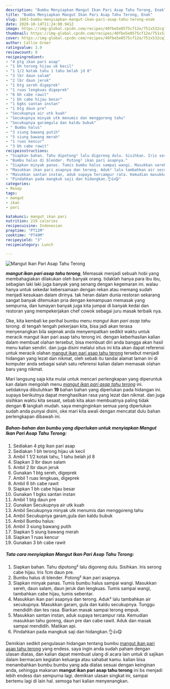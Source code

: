 ```yaml
---
description: "Bumbu Menyiapkan Mangut Ikan Pari Asap Tahu Terong, Enak"
title: "Bumbu Menyiapkan Mangut Ikan Pari Asap Tahu Terong, Enak"
slug: 1663-bumbu-menyiapkan-mangut-ikan-pari-asap-tahu-terong-enak
date: 2020-10-14T11:24:00.941Z
image: https://img-global.cpcdn.com/recipes/40fbe5e0575cf12e/751x532cq70/mangut-ikan-pari-asap-tahu-terong-foto-resep-utama.jpg
thumbnail: https://img-global.cpcdn.com/recipes/40fbe5e0575cf12e/751x532cq70/mangut-ikan-pari-asap-tahu-terong-foto-resep-utama.jpg
cover: https://img-global.cpcdn.com/recipes/40fbe5e0575cf12e/751x532cq70/mangut-ikan-pari-asap-tahu-terong-foto-resep-utama.jpg
author: Callie Greer
ratingvalue: 3.9
reviewcount: 8
recipeingredient:
- "4 ptg ikan pari asap"
- "1 bh terong hijau uk kecil"
- "1 1/2 kotak tahu 1 tahu belah jd 8"
- "3 lbr daun salam"
- "2 lbr daun jeruk"
- "1 btg sereh digeprek"
- "1 ruas lengkuas digeprek"
- "6 bh cabe rawit"
- "1 bh cabe hijau besar"
- "1 bgks santan instan"
- "1 btg daun pre"
- "Secukupnya air utk kuah"
- "Secukupnya minyak utk menumis dan menggoreng tahu"
- "Secukupnya garamgula dan kaldu bubuk"
- " Bumbu halus"
- "3 siung bawang putih"
- "5 siung bawang merah"
- "1 ruas kencur"
- "3 bh cabe rawit"
recipeinstructions:
- "Siapkan bahan. Tahu dipotong² lalu digoreng dulu. Sisihkan. Iris serong cabe hijau. Iris 1cm daun pre."
- "Bumbu halus di blender. Potong² ikan pari asapnya."
- "Siapkan minyak panas. Tumis bumbu halus sampai wangi. Masukkan sereh, daun salam, daun jeruk dan lengkuas. Tumis sampai wangi, tambahkan cabe hijau, tumis sebentar."
- "Masukkan ikan pari asapnya dan terong. Aduk² lalu tambahkan air secukupnya. Masukkan garam, gula dan kaldu secukupnya. Tunggu mendidih dan tes rasa. Biarkan masak sampai terong empuk."
- "Masukkan santan instan, aduk supaya tercampur rata. Kemudian masukkan tahu goreng, daun pre dan cabe rawit. Aduk dan masak sampai mendidih. Matikan api."
- "Pindahkan pada mangkuk saji dan hidangkan.👌👍😋"
categories:
- Resep
tags:
- mangut
- ikan
- pari

katakunci: mangut ikan pari 
nutrition: 219 calories
recipecuisine: Indonesian
preptime: "PT12M"
cooktime: "PT49M"
recipeyield: "3"
recipecategory: Lunch

---
```



![Mangut Ikan Pari Asap Tahu Terong](https://img-global.cpcdn.com/recipes/40fbe5e0575cf12e/751x532cq70/mangut-ikan-pari-asap-tahu-terong-foto-resep-utama.jpg)

<b><i>mangut ikan pari asap tahu terong</i></b>, Memasak menjadi sebuah hobi yang membahagiakan dilakukan oleh banyak orang. tidaklah hanya para ibu ibu, sebagian laki laki juga banyak yang senang dengan kegemaran ini. walau hanya untuk sekedar kebersamaan dengan rekan atau memang sudah menjadi kesukaan dalam dirinya. tak heran dalam dunia restoran sekarang sangat banyak ditemukan pria dengan kemampuan memasak yang sempurna, dan lumayan banyak juga kita jumpai di banyak kedai dan restoran yang mempekerjakan chef cowok sebagai juru masak terbaik nya.

Oke, kita kembali ke perihal bumbu menu <i>mangut ikan pari asap tahu terong</i>. di tengah tengah pekerjaan kita, bisa jadi akan terasa menyenangkan bila sejenak anda menyempatkan sedikit waktu untuk meracik mangut ikan pari asap tahu terong ini. dengan keberhasilan kalian dalam membuat olahan tersebut, bisa membuat diri anda bangga akan hasil menu kalian sendiri. dan juga disini melalui situs ini kita akan dapat referensi untuk meracik olahan <u>mangut ikan pari asap tahu terong</u> tersebut menjadi hidangan yang lezat dan nikmat, oleh sebab itu tandai alamat laman ini di komputer anda sebagai salah satu referensi kalian dalam memasak olahan baru yang nikmat.




Mari langsung saja kita mulai untuk mencari perlengkapan yang diperuntuk kan dalam mengolah menu <u><i>mangut ikan pari asap tahu terong</i></u> ini. setidaknya dibutuhkan <b>19</b> bahan bahan yang diperlukan pada hidangan ini. supaya berikutnya dapat menghasilkan rasa yang lezat dan nikmat. dan juga sisihkan waktu kita sesaat, sebab kita akan membuatnya paling tidak dengan <b>6</b> langkah mudah. saya menginginkan semua yang diperlukan sudah anda punyai disini, oke mari kita awali dengan mencatat dulu bahan perlengkapan dibawah ini.

<!--inarticleads1-->

##### Bahan-bahan dan bumbu yang diperlukan untuk menyiapkan Mangut Ikan Pari Asap Tahu Terong:

1. Sediakan 4 ptg ikan pari asap
1. Sediakan 1 bh terong hijau uk kecil
1. Ambil 1 1/2 kotak tahu, 1 tahu belah jd 8
1. Siapkan 3 lbr daun salam
1. Ambil 2 lbr daun jeruk
1. Gunakan 1 btg sereh, digeprek
1. Ambil 1 ruas lengkuas, digeprek
1. Ambil 6 bh cabe rawit
1. Siapkan 1 bh cabe hijau besar
1. Gunakan 1 bgks santan instan
1. Ambil 1 btg daun pre
1. Gunakan Secukupnya air utk kuah
1. Ambil Secukupnya minyak utk menumis dan menggoreng tahu
1. Ambil Secukupnya garam,gula dan kaldu bubuk
1. Ambil  Bumbu halus:
1. Ambil 3 siung bawang putih
1. Siapkan 5 siung bawang merah
1. Siapkan 1 ruas kencur
1. Gunakan 3 bh cabe rawit




<!--inarticleads2-->

##### Tata cara menyiapkan Mangut Ikan Pari Asap Tahu Terong:

1. Siapkan bahan. Tahu dipotong² lalu digoreng dulu. Sisihkan. Iris serong cabe hijau. Iris 1cm daun pre.
1. Bumbu halus di blender. Potong² ikan pari asapnya.
1. Siapkan minyak panas. Tumis bumbu halus sampai wangi. Masukkan sereh, daun salam, daun jeruk dan lengkuas. Tumis sampai wangi, tambahkan cabe hijau, tumis sebentar.
1. Masukkan ikan pari asapnya dan terong. Aduk² lalu tambahkan air secukupnya. Masukkan garam, gula dan kaldu secukupnya. Tunggu mendidih dan tes rasa. Biarkan masak sampai terong empuk.
1. Masukkan santan instan, aduk supaya tercampur rata. Kemudian masukkan tahu goreng, daun pre dan cabe rawit. Aduk dan masak sampai mendidih. Matikan api.
1. Pindahkan pada mangkuk saji dan hidangkan.👌👍😋




Demikian sedikit pengulasan hidangan tentang bumbu <u>mangut ikan pari asap tahu terong</u> yang endess. saya ingin anda sudah paham dengan ulasan diatas, dan kalian dapat membuat ulang di acara lain untuk di sajikan dalam bermacam kegiatan keluarga atau sahabat kamu. kalian bisa menambahkan bumbu bumbu yang ada diatas sesuai dengan keinginan anda, sehingga makanan <b>mangut ikan pari asap tahu terong</b> ini bs menjadi lebih endess dan sempurna lagi. demikian ulasan singkat ini, sampai bertemu lagi di lain hal. semoga hari kalian menyenangkan.

